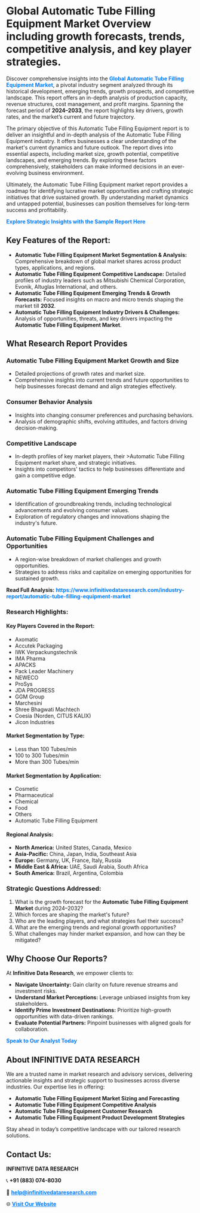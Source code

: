 <h1>Global Automatic Tube Filling Equipment Market Overview including growth forecasts, trends, competitive analysis, and key player strategies.</h1>
<p>
Discover comprehensive insights into the 
<a href="https://www.infinitivedataresearch.com/industry-report/automatic-tube-filling-equipment-market" rel="dofollow" style="color: #007BFF; text-decoration: none;"><strong>Global Automatic Tube Filling Equipment Market</strong></a>, a pivotal industry segment analyzed through its historical development, emerging trends, growth prospects, and competitive landscape. This report offers an in-depth analysis of production capacity, revenue structures, cost management, and profit margins. Spanning the forecast period of <strong>2024–2033</strong>, the report highlights key drivers, growth rates, and the market’s current and future trajectory.
</p>
<p>
The primary objective of this Automatic Tube Filling Equipment report is to deliver an insightful and in-depth analysis of the Automatic Tube Filling Equipment industry. It offers businesses a clear understanding of the market's current dynamics and future outlook. The report dives into essential aspects, including market size, growth potential, competitive landscapes, and emerging trends. By exploring these factors comprehensively, stakeholders can make informed decisions in an ever-evolving business environment.
</p>
<p>
Ultimately, the Automatic Tube Filling Equipment market report provides a roadmap for identifying lucrative market opportunities and crafting strategic initiatives that drive sustained growth. By understanding market dynamics and untapped potential, businesses can position themselves for long-term success and profitability.
</p>
<p>
<a href="https://www.infinitivedataresearch.com/request-sample/reportId=111045" style="color: #007BFF; text-decoration: none;"><strong>Explore Strategic Insights with the Sample Report Here</strong></a>
</p>

<h2>Key Features of the Report:</h2>
<ul>
<li><strong>Automatic Tube Filling Equipment Market Segmentation & Analysis:</strong> Comprehensive breakdown of global market shares across product types, applications, and regions.</li>
<li><strong>Automatic Tube Filling Equipment Competitive Landscape:</strong> Detailed profiles of industry leaders such as Mitsubishi Chemical Corporation, Evonik, Altuglas International, and others.</li>
<li><strong>Automatic Tube Filling Equipment Emerging Trends & Growth Forecasts:</strong> Focused insights on macro and micro trends shaping the market till <strong>2032</strong>.</li>
<li><strong>Automatic Tube Filling Equipment Industry Drivers & Challenges:</strong> Analysis of opportunities, threats, and key drivers impacting the <strong>Automatic Tube Filling Equipment Market</strong>.</li>
</ul>

<h2>What Research Report Provides</h2>
<h3>Automatic Tube Filling Equipment Market Growth and Size</h3>
<ul>
<li>Detailed projections of growth rates and market size.</li>
<li>Comprehensive insights into current trends and future opportunities to help businesses forecast demand and align strategies effectively.</li>
</ul>

<h3>Consumer Behavior Analysis</h3>
<ul>
<li>Insights into changing consumer preferences and purchasing behaviors.</li>
<li>Analysis of demographic shifts, evolving attitudes, and factors driving decision-making.</li>
</ul>

<h3>Competitive Landscape</h3>
<ul>
<li>In-depth profiles of key market players, their >Automatic Tube Filling Equipment market share, and strategic initiatives.</li>
<li>Insights into competitors' tactics to help businesses differentiate and gain a competitive edge.</li>
</ul>

<h3>Automatic Tube Filling Equipment Emerging Trends</h3>
<ul>
<li>Identification of groundbreaking trends, including technological advancements and evolving consumer values.</li>
<li>Exploration of regulatory changes and innovations shaping the industry's future.</li>
</ul>

<h3>Automatic Tube Filling Equipment Challenges and Opportunities</h3>
<ul>
<li>A region-wise breakdown of market challenges and growth opportunities.</li>
<li>Strategies to address risks and capitalize on emerging opportunities for sustained growth.</li>
</ul>
<p><strong>Read Full Analysis:</strong> <a href="https://www.infinitivedataresearch.com/industry-report/automatic-tube-filling-equipment-market" rel="dofollow" style="color: #007BFF; text-decoration: none;"><strong>https://www.infinitivedataresearch.com/industry-report/automatic-tube-filling-equipment-market</strong></a></p>
<h3>Research Highlights:</h3>
<h4>Key Players Covered in the Report:</h4>
<ul><li>Axomatic</li><li>Accutek Packaging</li><li>IWK Verpackungstechnik</li><li>IMA Pharma</li><li>APACKS</li><li>Pack Leader Machinery</li><li>NEWECO</li><li>ProSys</li><li>JDA PROGRESS</li><li>GGM Group</li><li>Marchesini</li><li>Shree Bhagwati Machtech</li><li>Coesia (Norden, CITUS KALIX)</li><li>Jicon Industries</li></ul>
<h4>Market Segmentation by Type:</h4>
<ul><li>Less than 100 Tubes/min</li><li>100 to 300 Tubes/min</li><li>More than 300 Tubes/min</li></ul>
<h4>Market Segmentation by Application:</h4>
<ul><li>Cosmetic</li><li>Pharmaceutical</li><li>Chemical</li><li>Food</li><li>Others</li><li>Automatic Tube Filling Equipment</li></ul>

<h4>Regional Analysis:</h4>
<ul>
<li><strong>North America:</strong> United States, Canada, Mexico</li>
<li><strong>Asia-Pacific:</strong> China, Japan, India, Southeast Asia</li>
<li><strong>Europe:</strong> Germany, UK, France, Italy, Russia</li>
<li><strong>Middle East & Africa:</strong> UAE, Saudi Arabia, South Africa</li>
<li><strong>South America:</strong> Brazil, Argentina, Colombia</li>
</ul>

<h3>Strategic Questions Addressed:</h3>
<ol>
<li>What is the growth forecast for the <strong>Automatic Tube Filling Equipment Market</strong> during 2024–2032?</li>
<li>Which forces are shaping the market's future?</li>
<li>Who are the leading players, and what strategies fuel their success?</li>
<li>What are the emerging trends and regional growth opportunities?</li>
<li>What challenges may hinder market expansion, and how can they be mitigated?</li>
</ol>

<h2>Why Choose Our Reports?</h2>
<p>At <strong>Infinitive Data Research</strong>, we empower clients to:</p>
<ul>
<li><strong>Navigate Uncertainty:</strong> Gain clarity on future revenue streams and investment risks.</li>
<li><strong>Understand Market Perceptions:</strong> Leverage unbiased insights from key stakeholders.</li>
<li><strong>Identify Prime Investment Destinations:</strong> Prioritize high-growth opportunities with data-driven rankings.</li>
<li><strong>Evaluate Potential Partners:</strong> Pinpoint businesses with aligned goals for collaboration.</li>
</ul>
<p><a href="https://www.infinitivedataresearch.com/industry-report/automatic-tube-filling-equipment-market" rel="dofollow" style="color: #007BFF; text-decoration: none;"><strong>Speak to Our Analyst Today</strong></a></p>

<h2>About INFINITIVE DATA RESEARCH</h2>
<p>We are a trusted name in market research and advisory services, delivering actionable insights and strategic support to businesses across diverse industries. Our expertise lies in offering:</p>
<ul>
<li><strong>Automatic Tube Filling Equipment Market Sizing and Forecasting</strong></li>
<li><strong>Automatic Tube Filling Equipment Competitive Analysis</strong></li>
<li><strong>Automatic Tube Filling Equipment Customer Research</strong></li>
<li><strong>Automatic Tube Filling Equipment Product Development Strategies</strong></li>
</ul>
<p>Stay ahead in today’s competitive landscape with our tailored research solutions.</p>

<h2>Contact Us:</h2>
<p><strong>INFINITIVE DATA RESEARCH</strong></p>
<p>📞 <strong>+91 (883) 074-8030</strong></p>
<p>📧 <strong><a href="mailto:help@infinitivedataresearch.com" style="color: #007BFF;">help@infinitivedataresearch.com</a></strong></p>
<p>🌐 <strong><a href="https://www.infinitivedataresearch.com" rel="dofollow" style="color: #007BFF;">Visit Our Website</a></strong></p>
